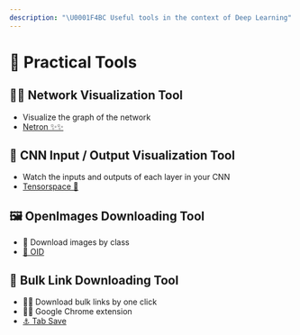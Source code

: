 ```yaml
---
description: "\U0001F4BC Useful tools in the context of Deep Learning"
---
```


# 💼 Practical Tools

## 👷‍♀️ Network Visualization Tool

* Visualize the graph of the network
* [Netron ✨✨](https://github.com/lutzroeder/netron)

## 💫 CNN Input / Output Visualization Tool

* Watch the inputs and outputs of each layer in your CNN
* [Tensorspace 🎉](https://tensorspace.org/)

## 🖼️ OpenImages Downloading Tool

* 🚀 Download images by class
* [🔗 OID](https://github.com/EscVM/OIDv4_ToolKit)

## 🔗 Bulk Link Downloading Tool

* 💁‍♀️ Download bulk links by one click
* 👩‍💻 Google Chrome extension
* [⚓ Tab Save](https://chrome.google.com/webstore/detail/tab-save/lkngoeaeclaebmpkgapchgjdbaekacki/related)

